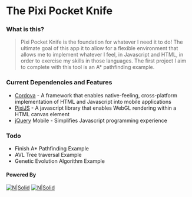 
# The Pixi Pocket Knife

### What is this?

> Pixi Pocket Knife is the foundation for whatever I need it to do! The ultimate goal of this app it to allow for a flexible environment that allows me to implement whatever I feel, in Javascript and HTML, in order to exercise my skills in those languages.
> The first project I aim to complete with this tool is an A* pathfinding example.


### Current Dependencies and Features

- [Cordova](Cordova) - A framework that enables native-feeling, cross-platform implementation of HTML and Javascript into mobile applications
- [PixiJS](PixiJs) - A javascript library that enables WebGL rendering within a HTML canvas element
- [jQuery](jQuery) Mobile - Simplifies Javascript programming experience

### Todo
- Finish A* Pathfinding Example
- AVL Tree traversal Example
- Genetic Evolution Algorithm Example
#### Powered By
[![N|Solid](https://rimdevblog.files.wordpress.com/2013/11/apache-cordova.jpg?w=800)]([Cordvoa])
[![N|Solid](http://www.goodboydigital.com/wp-content/uploads/2014/04/pixijs.png)]([PixiJS])

[PixiJS]: <http://www.pixijs.com/>
[Cordova]: <https://cordova.apache.org/>
[jQuery]: <https://jquery.com/>

